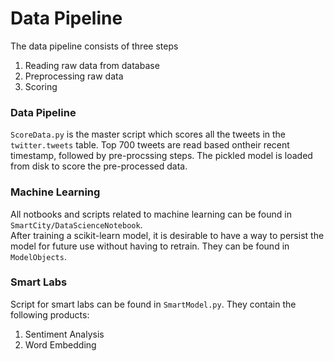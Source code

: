 # Data Pipeline

The data pipeline consists of three steps
1. Reading raw data from database  
2. Preprocessing raw data  
3. Scoring  

### Data Pipeline
`ScoreData.py` is the master script  which scores all the tweets in the `twitter.tweets` table. Top 700 tweets are read based ontheir recent timestamp, followed by pre-procssing steps. The pickled model is loaded from disk to score the pre-processed data. 

### Machine Learning
All notbooks and scripts related to machine learning can be found in `SmartCity/DataScienceNotebook`.  
After training a scikit-learn model, it is desirable to have a way to persist the model for future use without having to retrain. They can be found in `ModelObjects`.  

### Smart Labs 
Script for smart labs can be found in `SmartModel.py`. They contain the following products:
1. Sentiment Analysis
2. Word Embedding
